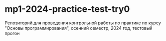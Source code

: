 # mp1-2024-practice-test-try0
Репозиторий для проведения контрольной работы по практике по курсу "Основы программирования", осенний семестр, 2024 год, тестовый прогон
